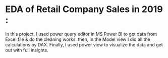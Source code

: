 # EDA of Retail Company Sales in 2019 :
In this project, I used power query editor in MS Power BI to get data from Excel file & do the cleaning works.
then, in the Model view I did all the calculations by DAX. Finally, I used power view to visualize the data and get out with full insights.
